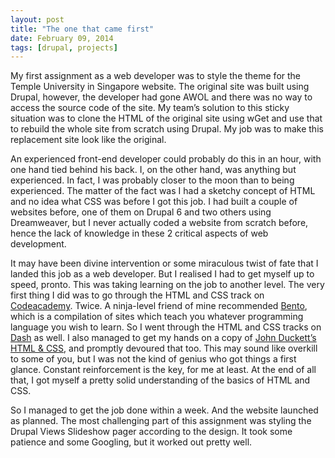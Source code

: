 ```yaml
---
layout: post
title: "The one that came first"
date: February 09, 2014
tags: [drupal, projects]
---
```

My first assignment as a web developer was to style the theme for the Temple University in Singapore website. The original site was built using Drupal, however, the developer had gone AWOL and there was no way to access the source code of the site. My team’s solution to this sticky situation was to clone the HTML of the original site using wGet and use that to rebuild the whole site from scratch using Drupal. My job was to make this replacement site look like the original.

An experienced front-end developer could probably do this in an hour, with one hand tied behind his back. I, on the other hand, was anything but experienced. In fact, I was probably closer to the moon than to being experienced. The matter of the fact was I had a sketchy concept of HTML and no idea what CSS was before I got this job. I had built a couple of websites before, one of them on Drupal 6 and two others using Dreamweaver, but I never actually coded a website from scratch before, hence the lack of knowledge in these 2 critical aspects of web development.

It may have been divine intervention or some miraculous twist of fate that I landed this job as a web developer. But I realised I had to get myself up to speed, pronto. This was taking learning on the job to another level. The very first thing I did was to go through the HTML and CSS track on [Codeacademy](http://www.codeacademy.com). Twice. A ninja-level friend of mine recommended [Bento](http://www.bentobox.io), which is a compilation of sites which teach you whatever programming language you wish to learn. So I went through the HTML and CSS tracks on [Dash](https://dash.generalassemb.ly/projects) as well. I also managed to get my hands on a copy of [John Duckett’s HTML & CSS](http://www.htmlandcssbook.com/), and promptly devoured that too. This may sound like overkill to some of you, but I was not the kind of genius who got things a first glance. Constant reinforcement is the key, for me at least. At the end of all that, I got myself a pretty solid understanding of the basics of HTML and CSS.

So I managed to get the job done within a week. And the website launched as planned. The most challenging part of this assignment was styling the Drupal Views Slideshow pager according to the design. It took some patience and some Googling, but it worked out pretty well.
